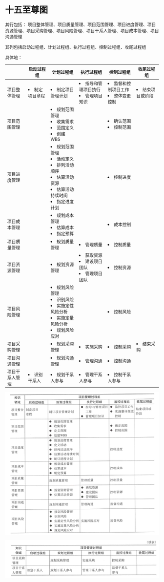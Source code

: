 # 十五至尊图

其行包括：
项目整体管理、项目质量管理、项目范围管理、项目进度管理、项目资源管理、项目采购管理、项目风险管理、项目干系人管理、项目成本管理、项目沟通管理

其列包括启动过程组、计划过程组、执行过程组、控制过程组、收尾过程组

具体地：

| | 启动过程组 | 计划过程组 | 执行过程组 | 控制过程组 | 收尾过程组 |
|---|---|---|---|---|---|
|项目整体管理| <li>制定项目章程 | <li>制定项目管理计划 | <li>指导和管理项目执行<li>管理项目知识 | <li>监督和控制项目工作 <li>整体变更控制 | <li>结束项目或阶段 |
| 项目范围管理 | | <li>规划范围管理<li>收集需求<li>范围定义<li>创建WBS | | <li>确认范围<li>控制范围
| 项目进度管理 | | <li>规划范围管理<li>活动定义<li>排列活动顺序<li>估算活动资源<li>估算活动持续时间<li>指定进度计划 | | <li>控制进度 | | 
| 项目成本管理 | | <li>规划成本管理<li>估算成本<li>指定预算 | | <li>成本控制 | |
| 项目质量管理 | | <li>规划质量管理 | <li>管理质量 | <li>控制质量 | |
| 项目资源管理 | | <li>规划资源管理 | <li>获取资源<li>建设项目团队<li>管理项目团队 | <li>控制资源 | |
| 项目风险管理 | | <li>规划风险管理<li>识别风险<li>实施定性风险分析<li>实施定量风险分析<li>规划风险应对 | | <li>控制风险 | |
| 项目采购管理 | | <li>规划采购管理 | <li>实施采购 | <li>控制采购 | <li>结束采购 | 
| 项目沟通管理 | | <li>规划沟通管理 | <li>管理沟通 | <li>控制沟通 | |
| 项目干系人管理 | <li>识别干系人 | <li>规划干系人参与 | <li>管理干系人参与 | <li>控制干系人参与 | |

![Alt text](image-14.png)

![Alt text](image-15.png)